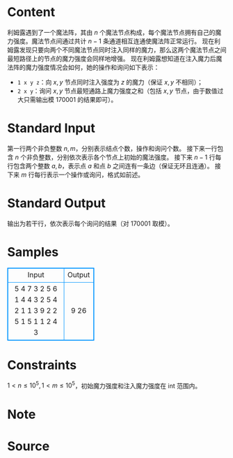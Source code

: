 
# Content

利姆露遇到了一个魔法阵，其由 $n$ 个魔法节点构成，每个魔法节点拥有自己的魔力强度。魔法节点间通过共计 $n-1$ 条通道相互连通使魔法阵正常运行。
现在利姆露发现只要向两个不同魔法节点同时注入同样的魔力，那么这两个魔法节点之间最短路径上的节点的魔力强度会同样地增强。
现在利姆露想知道在注入魔力后魔法阵的魔力强度情况会如何，她的操作和询问如下表示：
- $\texttt{1 x y z}$：向 $x,y$ 节点同时注入强度为 $z$ 的魔力（保证 $x,y$ 不相同）；
- $\texttt{2 x y}$：询问 $x,y$ 节点最短通路上魔力强度之和（包括 $x,y$ 节点，由于数值过大只需输出模 $170001$ 的结果即可）。

# Standard Input

第一行两个非负整数 $n,m$，分别表示结点个数，操作和询问个数。
接下来一行包含 $n$ 个非负整数，分别依次表示各个节点上初始的魔法强度。
接下来 $n-1$ 行每行包含两个整数 $a,b$，表示点 $a$ 和点 $b$ 之间连有一条边（保证无环且连通）。
接下来 $m$ 行每行表示一个操作或询问，格式如前述。

# Standard Output

输出为若干行，依次表示每个询问的结果（对 $170001$ 取模）。

# Samples

<style>
        table,table tr th, table tr td { border:1px solid #0094ff; }
        table { width: 200px; min-height: 25px; line-height: 25px; text-align: center; border-collapse: collapse;}   
    </style>
<table>
	<tr>
		<td>Input</td>
		<td>Output</td>
	</tr>
<tr><td>5 4
7 3 2 5 6 
1 4
4 3
2 5
4 2
1 1 3 9
2 2 5
1 5 1 1
2 4 3
</td><td>9
26
</td></tr></table>


# Constraints

$1<n\le10^5,1<m\le10^5$，初始魔力强度和注入魔力强度在 int 范围内。

# Note



# Source


